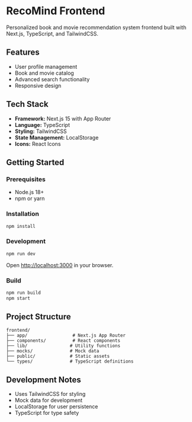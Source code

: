 # RecoMind Frontend

Personalized book and movie recommendation system frontend built with Next.js, TypeScript, and TailwindCSS.

## Features

- User profile management
- Book and movie catalog
- Advanced search functionality
- Responsive design

## Tech Stack

- **Framework:** Next.js 15 with App Router
- **Language:** TypeScript
- **Styling:** TailwindCSS
- **State Management:** LocalStorage
- **Icons:** React Icons

## Getting Started

### Prerequisites

- Node.js 18+ 
- npm or yarn

### Installation

```bash
npm install
```

### Development

```bash
npm run dev
```

Open [http://localhost:3000](http://localhost:3000) in your browser.

### Build

```bash
npm run build
npm start
```

## Project Structure

```
frontend/
├── app/                 # Next.js App Router
├── components/          # React components
├── lib/                # Utility functions
├── mocks/              # Mock data
├── public/             # Static assets
└── types/              # TypeScript definitions
```

## Development Notes

- Uses TailwindCSS for styling
- Mock data for development
- LocalStorage for user persistence
- TypeScript for type safety